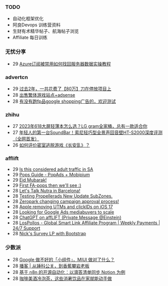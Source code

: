 ### TODO
-  自动化框架优化
-  阿良Devops 训练营资料
-  生财有术精华帖子、航海帖子浏览
-  Affiliate 每日训练

### 无忧分享
<!-- ruyo:START -->
-  29 [Azure订阅被禁用如何找回服务器数据实操教程](https://51.ruyo.net/18413.html)<!-- ruyo:END -->

### advertcn
<!-- advertcn:START -->
-  29 [过去2年，一共花费了【80万】刀在停放项目上](https://www.advertcn.com/forum.php?mod=viewthread&tid=111011)
-  28 [出售繁体游戏站点+adsense](https://www.advertcn.com/forum.php?mod=viewthread&tid=111001)
-  28 [有没有跑fp品google  shopping广告的，欢迎测试](https://www.advertcn.com/forum.php?mod=viewthread&tid=110997)<!-- advertcn:END -->

### zhihu
<!-- zhihu:START -->
-  27 [2023年618大屏轻薄本怎么选？LG gram全家桶，总有一款适合你](http://zhuanlan.zhihu.com/p/632641888?utm_campaign=rss&utm_medium=rss&utm_source=rss&utm_content=title)
-  27 [年轻人的第一台SoundBar！索尼轻巧型全景声回音壁HT-S2000深度评测（全网首发）](http://zhuanlan.zhihu.com/p/630990296?utm_campaign=rss&utm_medium=rss&utm_source=rss&utm_content=title)
-  26 [如何评价密室逃脱游戏《长安乱》？](http://www.zhihu.com/question/563950552/answer/3045961312?utm_campaign=rss&utm_medium=rss&utm_source=rss&utm_content=title)<!-- zhihu:END -->

### afflift
<!-- afflift:START -->
-  29 [Is this considered adult traffic in SA](https://afflift.com/f/threads/is-this-considered-adult-traffic-in-sa.11158/?utm_source=rss&utm_medium=rss)
-  29 [Pops Guide - PopAds + Mobipium](https://afflift.com/f/threads/pops-guide-popads-mobipium.11178/?utm_source=rss&utm_medium=rss)
-  29 [Eid Mubarak!](https://afflift.com/f/threads/eid-mubarak.11199/?utm_source=rss&utm_medium=rss)
-  29 [First FA-pops then we&#39;ll see :&rpar;](https://afflift.com/f/threads/first-fa-pops-then-well-see.11121/?utm_source=rss&utm_medium=rss)
-  28 [Let&#39;s Talk Nutra in Barcelona!](https://afflift.com/f/threads/lets-talk-nutra-in-barcelona.11201/?utm_source=rss&utm_medium=rss)
-  28 [Testing Propellerads New Update SubZones.](https://afflift.com/f/threads/testing-propellerads-new-update-subzones.11175/?utm_source=rss&utm_medium=rss)
-  28 [Zeropark changing campaign approval process!](https://afflift.com/f/threads/zeropark-changing-campaign-approval-process.11198/?utm_source=rss&utm_medium=rss)
-  28 [Apple removing UTMs and clickIDs on iOS 17](https://afflift.com/f/threads/apple-removing-utms-and-clickids-on-ios-17.11111/?utm_source=rss&utm_medium=rss)
-  28 [Looking for Google Ads mediabuyers to scale](https://afflift.com/f/threads/looking-for-google-ads-mediabuyers-to-scale.11197/?utm_source=rss&utm_medium=rss)
-  28 [ChatGPT on affLIFT &lpar;Private Message @Einstein&rpar;](https://afflift.com/f/threads/chatgpt-on-afflift-private-message-einstein.10922/?utm_source=rss&utm_medium=rss)
-  28 [LosPollos - Global Smart Link Affiliate Program | Weekly Payments | 24/7 Support](https://afflift.com/f/threads/lospollos-global-smart-link-affiliate-program-weekly-payments-24-7-support.1702/?utm_source=rss&utm_medium=rss)
-  28 [Nick&#39;s Survey LP with Bootstrap](https://afflift.com/f/threads/nicks-survey-lp-with-bootstrap.7636/?utm_source=rss&utm_medium=rss)<!-- afflift:END -->

### 少数派
<!-- sspai:START -->
-  28 [Google 做不好的「小组件」，MIUI 做对了什么？](https://sspai.com/prime/story/android-widget-problems)
-  28 [播客 | 从锤科公关，到香蕉攀岩老板](https://sspai.com/post/80603)
-  28 [基于 n8n 的开源自动化：以滴答清单同步 Notion 为例](https://sspai.com/prime/story/automation-n8n)
-  28 [咖啡美酒冷泡茶，这些消暑饮品在家就能动手做](https://sspai.com/post/74196)<!-- sspai:END -->
